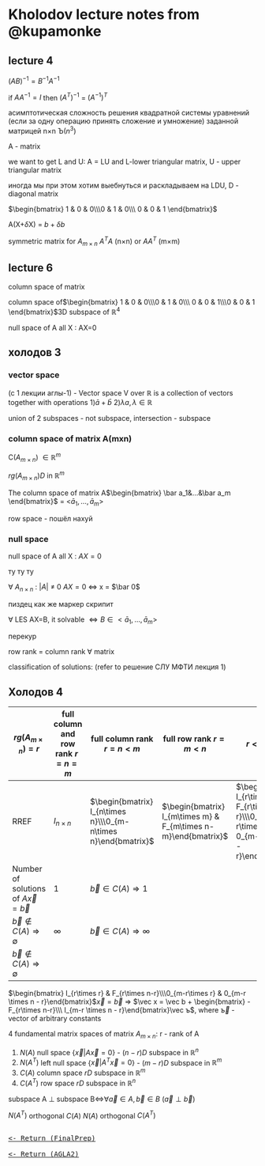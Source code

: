 # Kholodov lecture notes from @kupamonke

## lecture 4

$(AB)^{-1} = B^{-1}A^{-1}$

if $AA^{-1}=I$ then $(A^T)^{-1}$ = $(A^{-1})^T$

асимптотическая сложность решения квадратной системы уравнений (если за одну операцию принять сложение и умножение) заданной матрицей n$\times$n Ъ($n^3$)

A - matrix

we want to get L and U: A = LU and L-lower triangular matrix, U - upper triangular matrix

иногда мы при этом хотим выебнуться и раскладываем на LDU, D - diagonal matrix

$\begin{bmatrix}  1 & 0 & 0\\\0 & 1 & 0\\\ 0 & 0 & 1  \end{bmatrix}$

A(X+$\delta$X) = $b +\delta b$

symmetric matrix for $A_{m\times n}$ $A^TA$ (n$\times$n) or $AA^T$ (m$\times$m)

## lecture 6

column space of matrix

column space of$\begin{bmatrix} 1 & 0 & 0\\\0 & 1 & 0\\\ 0 & 0 & 1\\\0 & 0 & 1 \end{bmatrix}$3D subspace of $\mathbb R^4$

null space of A all X : AX=0

## холодов 3

### vector space

(с 1 лекции аглы-1) - Vector space V over $\mathbb R$ is a collection of vectors together with operations
1$)\bar a + \bar b$ 2)$\lambda a, \lambda \in \mathbb R$

union of 2 subspaces - not subspace, intersection - subspace

### column space of matrix A(mxn)

C($A_{m\times n}$)  $\in \mathbb R^m$

$rg(A_{m\times n})D$ in $\mathbb R^m$

The column space of matrix A$\begin{bmatrix} \bar a_1&…&\bar a_m \end{bmatrix}$ = <$\bar a_1,…,\bar a_m$>

row space - пошёл нахуй

### null space

null space of A all X : $AX=0$

ту ту ту

$\forall$ $A_{n\times n}$ : |$A$| $\neq$ 0 $AX=0$ $\iff$ x = $\bar 0$

пиздец как же маркер скрипит

$\forall$ LES AX=B, it solvable $\iff B \in <\bar a_1,…,\bar a_m>$

перекур

row rank = column rank $\forall$ matrix

classification of solutions: (refer to решение СЛУ МФТИ лекция 1)

## Холодов 4

| $rg(A_{m\times n}) = r$ | full column and row rank $r=n=m$ | full column rank $r=n<m$ | full row rank $r = m < n$ | $r<m, r < n$ |
| --- | --- | --- | --- | --- |
| RREF | $I_{n\times n}$ | $\begin{bmatrix} I_{n\times n}\\\0_{m-n\times n}\end{bmatrix}$ | $\begin{bmatrix} I_{m\times m} & F_{m\times n-m}\end{bmatrix}$ | $\begin{bmatrix} I_{r\times r} & F_{r\times n-r}\\\0_{m-r\times r} & 0_{m-r \times n - r}\end{bmatrix}$ |
| Number of solutions of $A\vec x=\vec b$ | 1 | $\vec b \in C(A) ⇒ 1$
$\vec b \not\in C(A) ⇒ \emptyset$ | $\infty$ | $\vec b \in C(A) ⇒ \infty$
$\vec b \not\in C(A) ⇒ \emptyset$ |

$\begin{bmatrix} I_{r\times r} & F_{r\times n-r}\\\0_{m-r\times r} & 0_{m-r \times n - r}\end{bmatrix}$$\vec x = \vec b$  ⇒ $\vec x = \vec b + \begin{bmatrix} -F_{r\times n-r}\\\ I_{m-r \times n - r}\end{bmatrix}\vec ъ$, where $\vec ъ$ - vector of arbitrary constants

4 fundamental matrix spaces of matrix $A_{m\times n}$:
r - rank of A

1) $N(A)$ null space {$\vec x | A\vec x = 0$} - $(n-r)D$ subspace in $\mathbb R^n$
2) $N(A^T)$ left null space {$\vec x | A^T\vec x = 0$} - $(m - r)D$ subspace in $\mathbb R^m$
3) $C(A)$ column space $rD$ subspace in $\mathbb R^m$
4) $C(A^T)$ row space $rD$ subspace in $\mathbb R^n$

subspace A $\perp$ subspace B$\iff$$\forall \vec a \in A, \vec b \in B$ ($\vec a \perp \vec b$)

$N(A^T)$ orthogonal $C(A)$
$N(A)$ orthogonal $C(A^T)$

[<kbd><br><- Return (FinalPrep)<br></kbd>](FinalPrep.md)
[<kbd><br><- Return (AGLA2)<br></kbd>](AGLA2.md)
